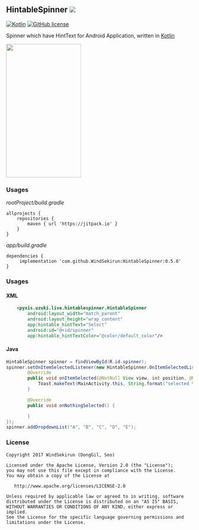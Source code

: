 ## HintableSpinner [![](https://jitpack.io/v/WindSekirun/HintableSpinner.svg)](https://jitpack.io/#WindSekirun/HintableSpinner)

[![Kotlin](https://img.shields.io/badge/kotlin-1.2.0-blue.svg)](http://kotlinlang.org)	[![GitHub license](https://img.shields.io/badge/license-Apache%20License%202.0-blue.svg?style=flat)](http://www.apache.org/licenses/LICENSE-2.0)

Spinner which have HintText for Android Application, written in [Kotlin](http://kotlinalang.org)

<img src="https://github.com/WindSekirun/HintableSpinner/blob/master/sample.png" width="202" height="360">


### Usages
*rootProject/build.gradle*
```	
allprojects {
    repositories {
	    maven { url 'https://jitpack.io' }
    }
}
```

*app/build.gradle*
```
dependencies {
     implementation 'com.github.WindSekirun:HintableSpinner:0.5.0'
}
```

### Usages

#### XML
```XML
    <pyxis.uzuki.live.hintablespinner.HintableSpinner
        android:layout_width="match_parent"
        android:layout_height="wrap_content"
        app:hintable_hintText="Select"
        android:id="@+id/spinner"
        app:hintable_hintTextColor="@color/default_color"/>
```

#### Java
```Java
HintableSpinner spinner = findViewById(R.id.spinner);
spinner.setOnItemSelectedListener(new HintableSpinner.OnItemSelectedListener() {
        @Override
        public void onItemSelected(@NotNull View view, int position, @NotNull String item) {
            Toast.makeText(MainActivity.this, String.format("selected %s -> %s", position, item), Toast.LENGTH_SHORT).show();
        }

        @Override
        public void onNothingSelected() {

        }
});
spinner.addDropdownList("A", "B", "C", "D", "E");
```

### License 
```
Copyright 2017 WindSekirun (DongGil, Seo)

Licensed under the Apache License, Version 2.0 (the "License");
you may not use this file except in compliance with the License.
You may obtain a copy of the License at

   http://www.apache.org/licenses/LICENSE-2.0

Unless required by applicable law or agreed to in writing, software
distributed under the License is distributed on an "AS IS" BASIS,
WITHOUT WARRANTIES OR CONDITIONS OF ANY KIND, either express or implied.
See the License for the specific language governing permissions and
limitations under the License.
```
